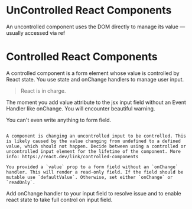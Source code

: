 # UnControlled React Components

An uncontrolled component uses the DOM directly to manage its value — usually accessed via ref

# Controlled React Components

A controlled component is a form element whose value is controlled by React state. You use state and onChange handlers to manage user input.

> React is in charge.

The moment you add value attribute to the jsx input field without an Event Handler like onChange. You will encounter beautiful warning.

You can't even write anything to form field.
```

A component is changing an uncontrolled input to be controlled. This is likely caused by the value changing from undefined to a defined value, which should not happen. Decide between using a controlled or uncontrolled input element for the lifetime of the component. More info: https://react.dev/link/controlled-components

You provided a `value` prop to a form field without an `onChange` handler. This will render a read-only field. If the field should be mutable use `defaultValue`. Otherwise, set either `onChange` or `readOnly`.

```

Add onChange handler to your input field to resolve issue and to enable react state to take full control on input field.